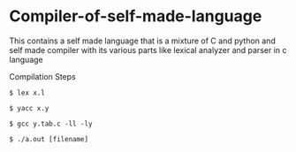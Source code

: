 # Compiler-of-self-made-language
This contains a self made language that is a mixture of C and python and self made  compiler with its various parts like lexical analyzer and parser in c language

Compilation Steps 

	$ lex x.l
	
	$ yacc x.y
	
	$ gcc y.tab.c -ll -ly
	
	$ ./a.out [filename]
